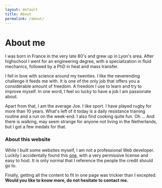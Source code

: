 ```yaml
---
layout: default
title: About
permalink: /about/
---
```



# About me

I was born in France in the very late 80's and grew up in Lyon's area. After
highschool I went for an engineering degree, with a specialization in fluid 
mechanics, followed by a PhD in heat and mass transfer. 

I fell in love with science around my twenties. I like the 
neverending challenge it feeds me with. It is one of the only job
that offers you a considerable amount of freedom. A freedom I use to learn and 
try to improve myself. In one word, I feel so lucky to have a job I am 
passionate about. 

Apart from that, I am the average Joe. I like sport. I have played rugby for more than
10 years. What's left of it today is a daily resistance training routine and a run 
on the week-end. I also find cooking quite fun. Oh ... And there is 
walking, may seem strange for anyone not living in the Netherlands, but I got 
a few medals for that. 

### About this website

While I built some websites myself, I am not a professional Web developer.
Luckily I accidentally found this [one](https://github.com/pauliacomi/pauliacomi.github.com),
with a very permissive license and easy to host. It is only normal that I 
reference the people the credit should go to. 

Finally, getting all the content to fit in one page was trickier than I excepted.
**Would you like to know more, do not hesitate to contact me.**
